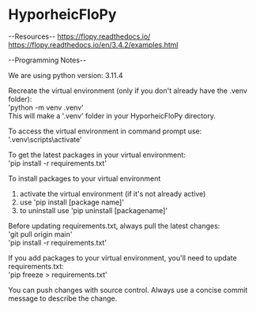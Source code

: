# HyporheicFloPy

--Resources--
https://flopy.readthedocs.io/
https://flopy.readthedocs.io/en/3.4.2/examples.html

--Programming Notes--

We are using python version: 3.11.4

Recreate the virtual environment (only if you don't already have the .venv folder): 
<br/> 'python -m venv .venv'
<br/> This will make a '.venv' folder in your HyporheicFloPy directory.

To access the virtual environment in command prompt use: 
<br/> '.venv\scripts\activate'

To get the latest packages in your virtual environment: 
<br/> 'pip install -r requirements.txt'

To install packages to your virtual environment
1) activate the virtual environment (if it's not already active)
2) use 'pip install [package name]'
3) to uninstall use 'pip uninstall [packagename]'

Before updating requirements.txt, always pull the latest changes:
<br/> 'git pull origin main'
<br/> 'pip install -r requirements.txt'

If you add packages to your virtual environment, you'll need to update requirements.txt: 
<br/> 'pip freeze > requirements.txt'

You can push changes with source control.  Always use a concise commit message to describe the change.